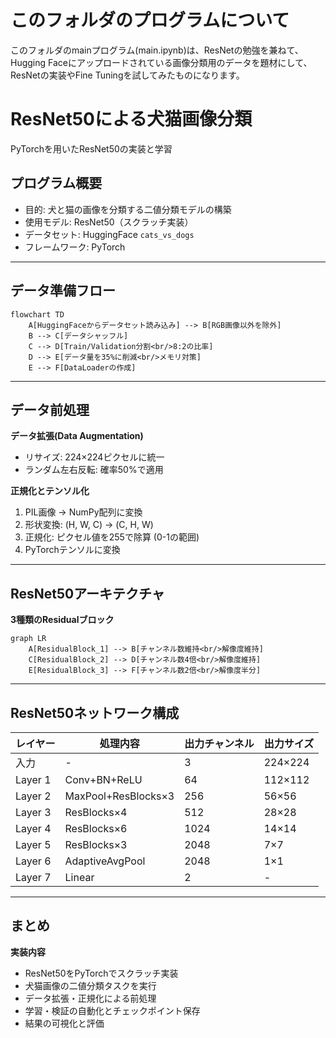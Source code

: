 # このフォルダのプログラムについて

このフォルダのmainプログラム(main.ipynb)は、ResNetの勉強を兼ねて、Hugging Faceにアップロードされている画像分類用のデータを題材にして、ResNetの実装やFine Tuningを試してみたものになります。<br>


# ResNet50による犬猫画像分類

PyTorchを用いたResNet50の実装と学習

## プログラム概要

- 目的: 犬と猫の画像を分類する二値分類モデルの構築
- 使用モデル: ResNet50（スクラッチ実装）
- データセット: HuggingFace `cats_vs_dogs`
- フレームワーク: PyTorch

---

## データ準備フロー

```mermaid
flowchart TD
    A[HuggingFaceからデータセット読み込み] --> B[RGB画像以外を除外]
    B --> C[データシャッフル]
    C --> D[Train/Validation分割<br/>8:2の比率]
    D --> E[データ量を35%に削減<br/>メモリ対策]
    E --> F[DataLoaderの作成]
```

---

## データ前処理

**データ拡張(Data Augmentation)**
- リサイズ: 224×224ピクセルに統一
- ランダム左右反転: 確率50%で適用

**正規化とテンソル化**
1. PIL画像 → NumPy配列に変換
2. 形状変換: (H, W, C) → (C, H, W)
3. 正規化: ピクセル値を255で除算 (0-1の範囲)
4. PyTorchテンソルに変換

---

## ResNet50アーキテクチャ

**3種類のResidualブロック**

```mermaid
graph LR
    A[ResidualBlock_1] --> B[チャンネル数維持<br/>解像度維持]
    C[ResidualBlock_2] --> D[チャンネル数4倍<br/>解像度維持]
    E[ResidualBlock_3] --> F[チャンネル数2倍<br/>解像度半分]
```

---

## ResNet50ネットワーク構成

| レイヤー | 処理内容 | 出力チャンネル | 出力サイズ |
|---------|---------|--------------|-----------|
| 入力 | - | 3 | 224×224 |
| Layer 1 | Conv+BN+ReLU | 64 | 112×112 |
| Layer 2 | MaxPool+ResBlocks×3 | 256 | 56×56 |
| Layer 3 | ResBlocks×4 | 512 | 28×28 |
| Layer 4 | ResBlocks×6 | 1024 | 14×14 |
| Layer 5 | ResBlocks×3 | 2048 | 7×7 |
| Layer 6 | AdaptiveAvgPool | 2048 | 1×1 |
| Layer 7 | Linear | 2 | - |

---

## まとめ

**実装内容**
- ResNet50をPyTorchでスクラッチ実装
- 犬猫画像の二値分類タスクを実行
- データ拡張・正規化による前処理
- 学習・検証の自動化とチェックポイント保存
- 結果の可視化と評価
